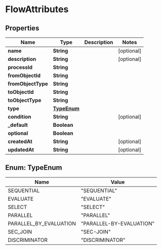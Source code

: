 
# FlowAttributes

## Properties
Name | Type | Description | Notes
------------ | ------------- | ------------- | -------------
**name** | **String** |  |  [optional]
**description** | **String** |  |  [optional]
**processId** | **String** |  | 
**fromObjectId** | **String** |  | 
**fromObjectType** | **String** |  | 
**toObjectId** | **String** |  | 
**toObjectType** | **String** |  | 
**type** | [**TypeEnum**](#TypeEnum) |  | 
**condition** | **String** |  |  [optional]
**_default** | **Boolean** |  | 
**optional** | **Boolean** |  | 
**createdAt** | **String** |  |  [optional]
**updatedAt** | **String** |  |  [optional]


<a name="TypeEnum"></a>
## Enum: TypeEnum
Name | Value
---- | -----
SEQUENTIAL | &quot;SEQUENTIAL&quot;
EVALUATE | &quot;EVALUATE&quot;
SELECT | &quot;SELECT&quot;
PARALLEL | &quot;PARALLEL&quot;
PARALLEL_BY_EVALUATION | &quot;PARALLEL-BY-EVALUATION&quot;
SEC_JOIN | &quot;SEC-JOIN&quot;
DISCRIMINATOR | &quot;DISCRIMINATOR&quot;



